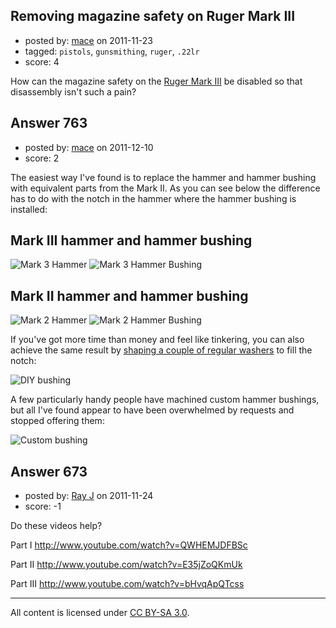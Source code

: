 ## Removing magazine safety on Ruger Mark III

- posted by: [mace](https://stackexchange.com/users/-1/163-mace) on 2011-11-23
- tagged: `pistols`, `gunsmithing`, `ruger`, `.22lr`
- score: 4

How can the magazine safety on the [Ruger Mark III][1] be disabled so that disassembly isn't such a pain?


  [1]: http://en.wikipedia.org/wiki/Ruger_mark_III


## Answer 763

- posted by: [mace](https://stackexchange.com/users/-1/163-mace) on 2011-12-10
- score: 2

<p>The easiest way I've found is to replace the hammer and hammer bushing with equivalent parts from the Mark II. As you can see below the difference has to do with the notch in the hammer where the hammer bushing is installed:</p>

<h2>Mark III hammer and hammer bushing</h2>

<p><img src="http://i.stack.imgur.com/LL2nC.jpg" alt="Mark 3 Hammer">
<img src="http://i.stack.imgur.com/RSFGYm.jpg" alt="Mark 3 Hammer Bushing"></p>

<h2>Mark II hammer and hammer bushing</h2>

<p><img src="http://i.stack.imgur.com/cQjoBm.jpg" alt="Mark 2 Hammer">
<img src="http://i.stack.imgur.com/xaBfIs.jpg" alt="Mark 2 Hammer Bushing"></p>

<p>If you've got more time than money and feel like tinkering, you can also achieve the same result by <a href="http://guntalk-online.com/forum/viewtopic.php?t=387" rel="nofollow">shaping a couple of regular washers</a> to fill the notch:</p>

<p><img src="http://i.stack.imgur.com/ZImMh.jpg" alt="DIY bushing"></p>

<p>A few particularly handy people have machined custom hammer bushings, but all I've found appear to have been overwhelmed by requests and stopped offering them:</p>

<p><img src="http://i.stack.imgur.com/lRlSd.jpg" alt="Custom bushing"></p>



## Answer 673

- posted by: [Ray J](https://stackexchange.com/users/-1/166-ray-j) on 2011-11-24
- score: -1

Do these videos help?

Part I    http://www.youtube.com/watch?v=QWHEMJDFBSc

Part II   http://www.youtube.com/watch?v=E35jZoQKmUk

Part III  http://www.youtube.com/watch?v=bHvqApQTcss 




---

All content is licensed under [CC BY-SA 3.0](https://creativecommons.org/licenses/by-sa/3.0/).
